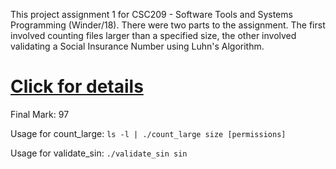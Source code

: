 This project assignment 1 for CSC209 - Software Tools and Systems Programming (Winder/18).
There were two parts to the assignment. The first involved counting files larger than a specified size, the other involved validating a Social Insurance Number using Luhn's Algorithm. 

# [Click for details](https://archive.is/899pF)
Final Mark: 97

Usage for count_large: `ls -l | ./count_large size [permissions]`

Usage for validate_sin: `./validate_sin sin`
